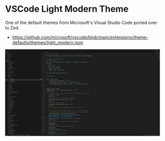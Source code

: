 # VSCode Light Modern Theme
One of the default themes from Microsoft's Visual Studio Code ported over to Zed.
- https://github.com/microsoft/vscode/blob/main/extensions/theme-defaults/themes/light_modern.json

![Theme Preview](preview.png)
